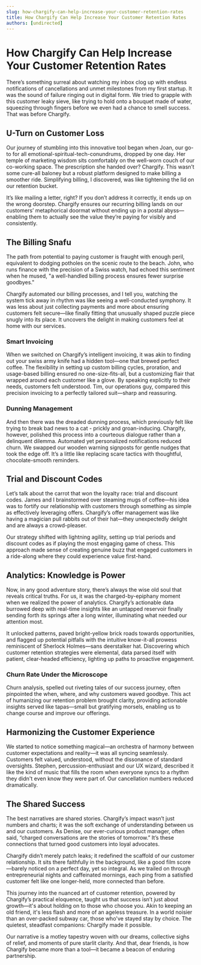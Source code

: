```yaml
---
slug: how-chargify-can-help-increase-your-customer-retention-rates
title: How Chargify Can Help Increase Your Customer Retention Rates
authors: [undirected]
---
```



# How Chargify Can Help Increase Your Customer Retention Rates

There’s something surreal about watching my inbox clog up with endless notifications of cancellations and unmet milestones from my first startup. It was the sound of failure ringing out in digital form. We tried to grapple with this customer leaky sieve, like trying to hold onto a bouquet made of water, squeezing through fingers before we even had a chance to smell success. That was before Chargify.

## U-Turn on Customer Loss

Our journey of stumbling into this innovative tool began when Joan, our go-to for all emotional-spiritual-tech-conundrums, dropped by one day. Her temple of marketing wisdom sits comfortably on the well-worn couch of our co-working space. The prescription she handed over? Chargify. This wasn’t some cure-all baloney but a robust platform designed to make billing a smoother ride. Simplifying billing, I discovered, was like tightening the lid on our retention bucket.

It’s like mailing a letter, right? If you don’t address it correctly, it ends up on the wrong doorstep. Chargify ensures our recurring billing lands on our customers’ metaphorical doormat without ending up in a postal abyss—enabling them to actually see the value they’re paying for visibly and consistently.

## The Billing Snafu

The path from potential to paying customer is fraught with enough peril, equivalent to dodging potholes on the scenic route to the beach. John, who runs finance with the precision of a Swiss watch, had echoed this sentiment when he mused, "a well-handled billing process ensures fewer surprise goodbyes."

Chargify automated our billing processes, and I tell you, watching the system tick away in rhythm was like seeing a well-conducted symphony. It was less about just collecting payments and more about ensuring customers felt secure—like finally fitting that unusually shaped puzzle piece snugly into its place. It uncovers the delight in making customers feel at home with our services.

### Smart Invoicing

When we switched on Chargify’s intelligent invoicing, it was akin to finding out your swiss army knife had a hidden tool—one that brewed perfect coffee. The flexibility in setting up custom billing cycles, proration, and usage-based billing ensured no one-size-fits-all, but a customizing flair that wrapped around each customer like a glove. By speaking explicitly to their needs, customers felt understood. Tim, our operations guy, compared this precision invoicing to a perfectly tailored suit—sharp and reassuring.

### Dunning Management

And then there was the dreaded dunning process, which previously felt like trying to break bad news to a cat - prickly and groan-inducing. Chargify, however, polished this process into a courteous dialogue rather than a delinquent dilemma. Automated yet personalized notifications reduced churn. We swapped our wooden warning signposts for gentle nudges that took the edge off. It’s a little like replacing scare tactics with thoughtful, chocolate-smooth reminders.

## Trial and Discount Codes

Let’s talk about the carrot that won the loyalty race: trial and discount codes. James and I brainstormed over steaming mugs of coffee—his idea was to fortify our relationship with customers through something as simple as effectively leveraging offers. Chargify’s offer management was like having a magician pull rabbits out of their hat—they unexpectedly delight and are always a crowd-pleaser.

Our strategy shifted with lightning agility, setting up trial periods and discount codes as if playing the most engaging game of chess. This approach made sense of creating genuine buzz that engaged customers in a ride-along where they could experience value first-hand.

## Analytics: Knowledge is Power

Now, in any good adventure story, there’s always the wise old soul that reveals critical truths. For us, it was the charged-by-epiphany moment when we realized the power of analytics. Chargify’s actionable data burrowed deep with real-time insights like an untapped reservoir finally sending forth its springs after a long winter, illuminating what needed our attention most.

It unlocked patterns, paved bright-yellow brick roads towards opportunities, and flagged up potential pitfalls with the intuitive know-it-all prowess reminiscent of Sherlock Holmes—sans deerstalker hat. Discovering which customer retention strategies were elemental, data parsed itself with patient, clear-headed efficiency, lighting up paths to proactive engagement.

### Churn Rate Under the Microscope

Churn analysis, spelled out riveting tales of our success journey, often pinpointed the when, where, and why customers waved goodbye. This act of humanizing our retention problem brought clarity, providing actionable insights served like tapas—small but gratifying morsels, enabling us to change course and improve our offerings.

## Harmonizing the Customer Experience

We started to notice something magical—an orchestra of harmony between customer expectations and reality—it was all syncing seamlessly. Customers felt valued, understood, without the dissonance of standard oversights. Stephen, percussion-enthusiast and our UX wizard, described it like the kind of music that fills the room when everyone syncs to a rhythm they didn't even know they were part of. Our cancellation numbers reduced dramatically.

## The Shared Success

The best narratives are shared stories. Chargify’s impact wasn’t just numbers and charts; it was the soft exchange of understanding between us and our customers. As Denise, our ever-curious product manager, often said, “charged conversations are the stories of tomorrow.” It’s these connections that turned good customers into loyal advocates. 

Chargify didn’t merely patch leaks; it redefined the scaffold of our customer relationship. It sits there faithfully in the background, like a good film score—barely noticed on a perfect day, yet so integral. As we trailed on through entrepreneurial nights and caffeinated mornings, each ping from a satisfied customer felt like one longer-held, more connected than before.

This journey into the nuanced art of customer retention, powered by Chargify’s practical eloquence, taught us that success isn’t just about growth—it's about holding on to those who choose you. Akin to keeping an old friend, it's less flash and more of an ageless treasure. In a world noisier than an over-packed subway car, those who've stayed stay by choice. The quietest, steadfast companions: Chargify made it possible.

Our narrative is a motley tapestry woven with our dreams, collective sighs of relief, and moments of pure starlit clarity. And that, dear friends, is how Chargify became more than a tool—it became a beacon of enduring partnership.